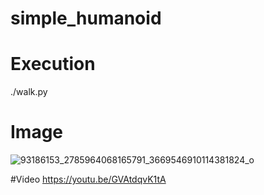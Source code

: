 # simple_humanoid




# Execution
./walk.py

# Image
![93186153_2785964068165791_3669546910114381824_o](https://user-images.githubusercontent.com/5755200/79082336-06a48880-7d60-11ea-852b-6e7309d43160.jpg)

#Video
https://youtu.be/GVAtdqvK1tA
